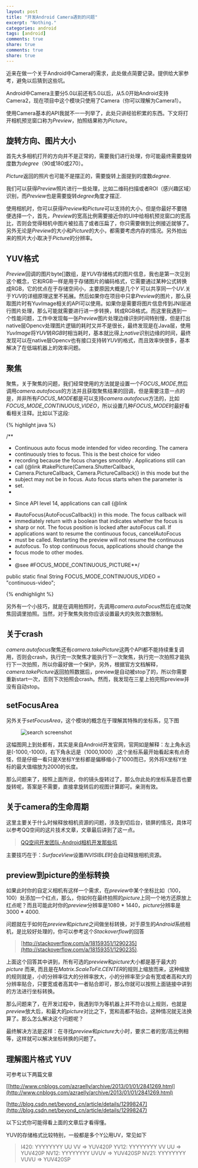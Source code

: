 ```yaml
---
layout: post
title: "开发Android Camera遇到的问题"
excerpt: "Nothing."
categories: android
tags: [android]
comments: true
share: true
comments: true
share: true
---
```


近来在做一个关于Android中Camera的需求，此处做点简要记录。提供给大家参考，避免以后猜到这些坑。

Android中Camera主要分5.0以前还有5.0以后，从5.0开始Android支持Camera2，现在项目中这个模块只使用了Camera（你可以理解为Camera1）。

使用Camera基本的API我就不一一列举了，此处只讲经验积累的东西。下文将打开相机预览窗口称为*Preview*，拍照结果称为*Picture*。


## 旋转方向、图片大小

首先大多相机打开的方向并不是正常的，需要我们进行处理，你可能最终需要旋转度数为*degree*（90或180或270）。

*Picture*返回的照片也可能不是摆正的，需要旋转上面提到的度数*degree*.

我们可以获得*Preview*照片进行一些处理，比如二维码扫描或者ROI（感兴趣区域）识别，而*Preview*也是需要旋转*degree*角度才摆正.

使用相机时，你可以获得*Preview*和*Picture*可以支持的大小，但是你最好不要随便选择一个，首先，*Preview*的宽高比例需要接近你的UI中给相机预览窗口的宽高比，否则会觉得相机中图片被拉高了或者压扁了，你只需要做到比例接近就够了。另外无论是*Preview*的大小和*Picture*的大小，都需要考虑内存的情况。另外拍出来的照片大小取决于*Picture*的分辨率。

## YUV格式

*Preview*回调的图片byte[]数组，是*YUV*存储格式的图片信息，我也是第一次见到这个概念，它和RGB一样是用于存储图片的编码格式，它需要通过某种公式转换成RGB，它的优点在于存储空间小，主要原因大概是几个*Y* 可以共享同一个*UV*.关于*YUV*的详细原理这里不拓展。然后如果你在项目中只拿*Preview*的图片，那么获取图片时有YuvImage相关的API可以使用。如果你是需要将图片信息传到JNI层进行图片处理，那么可能就需要进行进一步转换，转成RGB格式。而这里我遇到一个性能问题，工作中发现每一张*Preview*图片处理边缘识别时间特别慢，但是打出native层Opencv处理图片逻辑的耗时又并不是很长，最终发现是在Java层，使用*YuvImage*将*YUV*转*RGB*时相当耗时，基本就比得上*native*识别边缘的时间，最终发现可以在native层Opencv也有接口支持转*YUV*的格式，而且效率快很多，基本解决了在低端机器上的效率问题。


## 聚焦

聚焦，关于聚焦的问题，我们经常使用的方法就是设置一个*FOCUS_MODE*,然后调用*camera.autofocus*的方法并且获取聚焦结果的回调，但是需要注意一点的是，并非所有*FOCUS_MODE*都是可以支持*camera.autofocus*方法的，比如*FOCUS_MODE_CONTINUOUS_VIDEO*，所以设置几种*FOCUS_MODE*时最好看看相关注释。比如以下这段:

{% highlight java %}

/**
 * Continuous auto focus mode intended for video recording. The camera
 * continuously tries to focus. This is the best choice for video
 * recording because the focus changes smoothly . Applications still can              
 * call {@link #takePicture(Camera.ShutterCallback,
 * Camera.PictureCallback, Camera.PictureCallback)} in this mode but the
 * subject may not be in focus. Auto focus starts when the parameter is
 * set.
 *
 * <p>Since API level 14, applications can call {@link
 * #autoFocus(AutoFocusCallback)} in this mode. The focus callback will
 * immediately return with a boolean that indicates whether the focus is
 * sharp or not. The focus position is locked after autoFocus call. If
 * applications want to resume the continuous focus, cancelAutoFocus
 * must be called. Restarting the preview will not resume the continuous
 * autofocus. To stop continuous focus, applications should change the
 * focus mode to other modes.
 *
 * @see #FOCUS_MODE_CONTINUOUS_PICTURE**/

public static final String FOCUS_MODE_CONTINUOUS_VIDEO = "continuous-video";

{% endhighlight %}

另外有一个小技巧，就是在调用拍照时，先调用*camera.autoFocus*然后在成功聚焦回调里拍照。当然，对于聚焦失败你应该设置最大的失败次数限制。

## 关于crash

*camera.autofocus*聚焦还有*camera.takePicture*这两个API都不能持续重复调用，否则会crash，执行完一次聚焦才能执行下一次聚焦，执行完一次拍照才能执行下一次拍照，所以你最好做一个保护，另外，根据官方文档解释，*camera.takePicture*返回拍照数据后，preview是自动被stop了的，所以你需要重新start一次，否则下次拍照会crash。然而，我发现在三星上拍完照preview并没有自动stop。


## setFocusArea

另外关于*setFocusArea*，这个模块的概念在于理解其特殊的坐标系，见下图

<figure>
  <img src="{{ site.url }}/images/camera_focus_area.png" alt="search screenshot">
  <figcaption></figcaption>
</figure>


这幅图网上到处都有，其实是来自Android开发官网，官网如是解释：左上角永远是(-1000,-1000)，右下角永远是（1000,1000）,这个坐标系最开始看起来有点奇怪，但是仔细一看只是X坐标Y坐标都是偏移缩小了1000而已，另外将X坐标Y坐标的最大值缩放为2000的长度。

那么问题来了，按照上面所说，你的镜头旋转过了，那么你此处的坐标系是否也要旋转呢，答案是不需要，直接拿旋转后的视图计算即可。亲测有效。

## 关于camera的生命周期

这里主要关于什么时候释放相机资源的问题，涉及到切后台，锁屏的情况，具体可以参考QQ空间的这片技术文章，文章最后讲到了这一点。

> [QQ空间开发团队-Android相机开发那些坑](https://mp.weixin.qq.com/s?__biz=MzI1MTA1MzM2Nw==&mid=401454605&idx=1&sn=d5a16f6dc13e7581fec08a4e704cd5d0&scene=1&srcid=070755OBPvgLTborfTSdRBPK&key=77421cf58af4a653bd19893e9cedc5f214e24a9f43d1b6a648950d96ec071465a25b23ef315340e73e13e493193a91ce&ascene=0&uin=Mjk1NzEwNjYxMA%3D%3D&devicetype=iMac15%2C1+OSX+OSX+10.10.4+build(14E46)&version=11020201&pass_ticket=R3QSQ71v43i%2FmEv8zhmbY40zPeaKdZYL1p4zPkxxBDSA4%2BGBnJaKkuXxDe42CW2Q)

主要技巧在于：*SurfaceView*设置*INVISIBLE*时会自动释放相机资源。


## preview到picture的坐标转换

如果此时你的自定义相机有这样一个需求，在*preview*中某个坐标比如（100，100）处添加一个红点，那么，你如何在最终拍照的*picture*上同一个地方还原放上红点呢？而且可能此时你的*preview*分辨率是1080 * 1440，*picture*分辨率是3000 * 4000.

问题就在于如何在*preview*和*picture*之间做坐标转换，对于原生的*Android*系统相机，是比较好处理的，你可以参考这个*Stackoverflow*的回答

> [http://stackoverflow.com/a/18159351/1290235](http://stackoverflow.com/a/18159351/1290235).

上面这个回答其中讲到，所有可选的*preview*和*picture*大小都是基于最大的 *picture* 而来, 而且是在*Matrix.ScaleToFit.CENTER*的规则上缩放而来，这种缩放的规则就是，小的分辨率往大的分辨率放大，小的分辨率至少会有宽或者高和大的分辨率贴合，只要宽或者高其中一者贴合即可，那么你就可以按照上面链接中讲到的方法进行坐标转换。

那么问题来了，在开发过程中，我遇到华为等机器上并不符合以上规则，也就是*preview*放大后，和最大的*picture*对比之下，宽和高都不贴合。这种情况就无法换算了。那么怎么解决这个问题呢？

最终解决方法是这样：在寻找*preview*和*picture*大小时，要求二者的宽/高比例相等，这样就可以解决坐标转换的问题了。


## 理解图片格式 YUV

可参考以下两篇文章

[[http://www.cnblogs.com/azraelly/archive/2013/01/01/2841269.html](http://www.cnblogs.com/azraelly/archive/2013/01/01/2841269.html)

[http://blog.csdn.net/beyond_cn/article/details/12998247](http://blog.csdn.net/beyond_cn/article/details/12998247)

以下公式你可能得看上面的文章后才看得懂。

YUV的存储格式比较特别，一般都是多个Y公用UV，常见如下

> I420: YYYYYYYY UU VV    =>  YUV420P
> YV12: YYYYYYYY VV UU    =>  YUV420P
> NV12: YYYYYYYY UVUV     =>  YUV420SP
> NV21: YYYYYYYY VUVU     =>  YUV420SP
